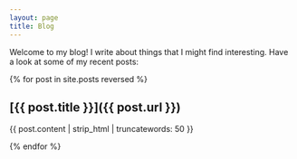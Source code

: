 ```yaml
---
layout: page
title: Blog
---
```


Welcome to my blog! I write about things that I might find interesting. Have a look at some of my recent posts:

{% for post in site.posts reversed %}

<div markdown="1">

## [{{ post.title }}]({{ post.url }})
{{ post.content | strip_html | truncatewords: 50 }}

</div>

{% endfor %}

